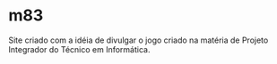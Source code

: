 # m83
Site criado com a idéia de divulgar o jogo criado na matéria de Projeto Integrador do Técnico em Informática.
